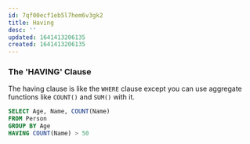 ```yaml
---
id: 7qf00ecf1eb5l7hem6v3gk2
title: Having
desc: ''
updated: 1641413206135
created: 1641413206135
---
```



### The 'HAVING' Clause

The having clause is like the `WHERE` clause except you can use aggregate functions like `COUNT()` and `SUM()` with it.

```sql
SELECT Age, Name, COUNT(Name)
FROM Person 
GROUP BY Age
HAVING COUNT(Name) > 50
```
